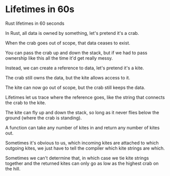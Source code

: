 # Lifetimes in 60s

Rust lifetimes in 60 seconds

In Rust, all data is owned by something, let's pretend it's a crab.

When the crab goes out of scope, that data ceases to exist.

You can pass the crab up and down the stack, but if we had to pass ownership like this all the time it'd get really messy.

Instead, we can create a reference to data, let's pretend it's a kite.

The crab still owns the data, but the kite allows access to it.

The kite can now go out of scope, but the crab still keeps the data.

Lifetimes let us trace where the reference goes, like the string that connects the crab to the kite.

The kite can fly up and down the stack, so long as it never flies below the ground (where the crab is standing).

A function can take any number of kites in and return any number of kites out.

Sometimes it's obvious to us, which incoming kites are attached to which outgoing kites, we just have to tell the 
compiler which kite strings are which.

Sometimes we can't determine that, in which case we tie kite strings together and the returned kites can only go as low 
as the highest crab on the hill.
